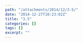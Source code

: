 ```yaml
---
path: "/attachments/2014/12/3-5/"
date: "2014-12-27T10:23:02Z"
title: "3.5"
categories: []
tags: []
excerpt: ""
---
```


